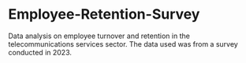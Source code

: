 # Employee-Retention-Survey
Data analysis on employee turnover and retention in the telecommunications services sector. The data used was from a survey conducted in 2023.
